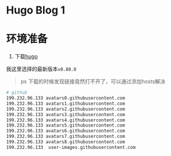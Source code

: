 # Hugo Blog 1


# 环境准备

1. 下载[hugo](https://github.com/gohugoio/hugo)

我这里选择的最新版本`v0.80.0`

> ps 下载的时候发现链接竟然打不开了，可以通过添加hosts解决

```Bash
# github
199.232.96.133 avatars0.githubusercontent.com
199.232.96.133 avatars1.githubusercontent.com
199.232.96.133 avatars2.githubusercontent.com
199.232.96.133 avatars3.githubusercontent.com
199.232.96.133 avatars4.githubusercontent.com
199.232.96.133 avatars5.githubusercontent.com
199.232.96.133 avatars6.githubusercontent.com
199.232.96.133 avatars7.githubusercontent.com
199.232.96.133 avatars8.githubusercontent.com
199.232.96.133  user-images.githubusercontent.com
```

